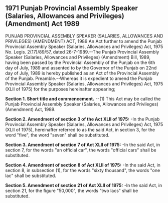 ## 1971 Punjab Provincial Assembly Speaker (Salaries, Allowances and Privileges) (Amendment) Act 1989
 
PUNJAB PROVINCIAL ASSEMBLY SPEAKER (SALARIES, ALLOWANCES AND PRIVILEGES) (AMENDMENT) ACT, 1989
An Act further to amend the Punjab Provincial Assembly Speaker (Salaries, Allowances and Privileges) Act, 1975
No. Legis. 2(17)/89/57, dated 26-7-1989.--The Punjab Provincial Assembly Speaker (Salaries, Allowances and Privileges) (Amendment) Bill, 1989, having been passed by the Provincial Assembly of the Punjab on the 6th day of July, 1989 and assented to by the Governor of the Punjab on 22nd day of July, 1989 is hereby published as an Act of the Provincial Assembly of the Punjab.
Preamble.--Whereas it is expedient to amend the Punjab Provincial Assembly Speaker (Salaries, Allowances and Privileges) Act, 1975 (XLII of 1975) for the purposes hereinafter appearing;

**Section 1. Short title and commencement.**
--(1) This Act may be called the Punjab Provincial Assembly Speaker (Salaries, Allowances and Privileges) (Amendment) Act, 1989.

 

**Section 2. Amendment of section 3 of the Act XLII of 1975:**
 -In the Punjab Provincial Assembly Speaker (Salaries, Allowances and Privileges) Act, 1975 (XLII of 1975), hereinafter referred to as the said Act, in section 3, for the word "five", the word "seven" shall be substituted.

 

**Section 3. Amendment of section 7 of Act XLII of 1975:**
 -In the said Act, in section 7, for the words "an official car", the words "official cars" shall be substituted.

 

**Section 4. Amendment of section 8 of Act XLII of 1975:**
 -In the said Act, in section 8, in subsection (1), for the words "sixty thousand", the words "one lac" shall be substituted.

 

**Section 5. Amendment of section 21 of Act XLII of 1975:**
 -In the said Act, in section 21, for the figure "50,000", the words "two lacs" shall be substituted.

